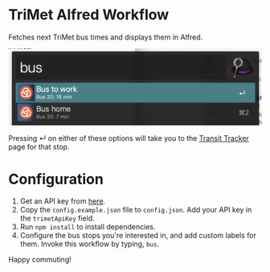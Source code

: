 # TriMet Alfred Workflow

Fetches next TriMet bus times and displays them in Alfred.

![](img/screenshot.png)

Pressing ↵ on either of these options will take you to the [Transit Tracker](https://trimet.org/#/tracker) page for that stop.

# Configuration

1. Get an API key from [here](https://developer.trimet.org/appid/registration/).
2. Copy the `config.example.json` file to `config.json`. Add your API key in the `trimetApiKey` field.
3. Run `npm install` to install dependencies.
4. Configure the bus stops you're interested in, and add custom labels for them. Invoke this workflow by typing, `bus`.

Happy commuting!
